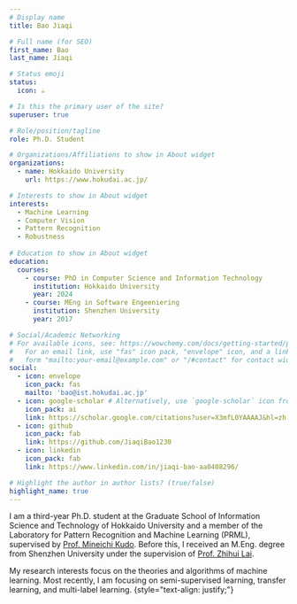 ```yaml
---
# Display name
title: Bao Jiaqi

# Full name (for SEO)
first_name: Bao
last_name: Jiaqi

# Status emoji
status:
  icon: ☕️

# Is this the primary user of the site?
superuser: true

# Role/position/tagline
role: Ph.D. Student

# Organizations/Affiliations to show in About widget
organizations:
  - name: Hokkaido University
    url: https://www.hokudai.ac.jp/

# Interests to show in About widget
interests:
  - Machine Learning
  - Computer Vision
  - Pattern Recognition
  - Robustness
    
# Education to show in About widget
education:
  courses:
    - course: PhD in Computer Science and Information Technology 
      institution: Hokkaido University
      year: 2024
    - course: MEng in Software Engeeniering
      institution: Shenzhen University
      year: 2017

# Social/Academic Networking
# For available icons, see: https://wowchemy.com/docs/getting-started/page-builder/#icons
#   For an email link, use "fas" icon pack, "envelope" icon, and a link in the
#   form "mailto:your-email@example.com" or "/#contact" for contact widget.
social:
  - icon: envelope
    icon_pack: fas
    mailto: 'bao@ist.hokudai.ac.jp'
  - icon: google-scholar # Alternatively, use `google-scholar` icon from `ai` icon pack
    icon_pack: ai
    link: https://scholar.google.com/citations?user=X3mfL0YAAAAJ&hl=zh-CN
  - icon: github
    icon_pack: fab
    link: https://github.com/JiaqiBao1230
  - icon: linkedin
    icon_pack: fab
    link: https://www.linkedin.com/in/jiaqi-bao-aa0408296/

# Highlight the author in author lists? (true/false)
highlight_name: true
---
```


I am a third-year Ph.D. student at the Graduate School of Information Science and Technology of Hokkaido University and a member of the Laboratory for Pattern Recognition and Machine Learning (PRML), supervised by <a href="https://prml.main.ist.hokudai.ac.jp/mineichi-kudo/">Prof. Mineichi Kudo</a>. Before this, I received an M.Eng. degree from Shenzhen University under the supervision of <a href="https://www.scholat.com/laizhihui">Prof. Zhihui Lai</a>. 

My research interests focus on the theories and algorithms of machine learning. Most recently, I am focusing on semi-supervised learning, transfer learning, and multi-label learning.
{style="text-align: justify;"}

